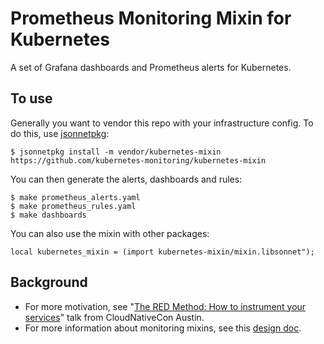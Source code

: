 # Prometheus Monitoring Mixin for Kubernetes

A set of Grafana dashboards and Prometheus alerts for Kubernetes.

## To use

Generally you want to vendor this repo with your infrastructure config.
To do this, use [jsonnetpkg](...):

```
$ jsonnetpkg install -m vendor/kubernetes-mixin https://github.com/kubernetes-monitoring/kubernetes-mixin
```

You can then generate the alerts, dashboards and rules:

```
$ make prometheus_alerts.yaml
$ make prometheus_rules.yaml
$ make dashboards
```

You can also use the mixin with other packages:

```
local kubernetes_mixin = (import kubernetes-mixin/mixin.libsonnet");
```

## Background

* For more motivation, see
"[The RED Method: How to instrument your services](https://kccncna17.sched.com/event/CU8K/the-red-method-how-to-instrument-your-services-b-tom-wilkie-kausal?iframe=no&w=100%&sidebar=yes&bg=no)" talk from CloudNativeCon Austin.
* For more information about monitoring mixins, see this [design doc](https://docs.google.com/document/d/1A9xvzwqnFVSOZ5fD3blKODXfsat5fg6ZhnKu9LK3lB4/edit#).

